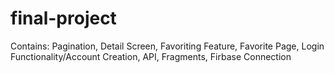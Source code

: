 # final-project

Contains: Pagination, Detail Screen, Favoriting Feature, Favorite Page, Login Functionality/Account Creation, API, Fragments, Firbase Connection
